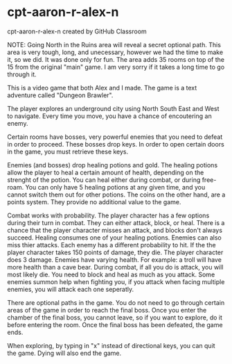 # cpt-aaron-r-alex-n
cpt-aaron-r-alex-n created by GitHub Classroom

NOTE: Going North in the Ruins area will reveal a secret optional path.
This area is very tough, long, and unecessary, however we had the time to make it, so we did.
It was done only for fun.
The area adds 35 rooms on top of the 15 from the original "main" game.
I am very sorry if it takes a long time to go through it.


This is a video game that both Alex and I made. 
The game is a text adventure called "Dungeon Brawler".


The player explores an underground city using North South East and West to navigate.
Every time you move, you have a chance of encoutering an enemy.


Certain rooms have bosses, very powerful enemies that you need to defeat in order to proceed.
These bosses drop keys.
In order to open certain doors in the game, you must retrieve these keys.


Enemies (and bosses) drop healing potions and gold. 
The healing potions allow the player to heal a certain amount of health, depending on the strenght of the potion.
You can heal either during combat, or during free-roam.
You can only have 5 healing potions at any given time, and you cannot switch them out for other potions.
The coins on the other hand, are a points system. They provide no additional value to the game.


Combat works with probability.
The player character has a few options during their turn in combat.
They can either attack, block, or heal.
There is a chance that the player character misses an attack, and blocks don't always succeed.
Healing consumes one of your healing potions.
Enemies can also miss thier attacks. Each enemy has a different probability to hit.
If the the player character takes 150 points of damage, they die.
The player character does 3 damage.
Enemies have varying health. For example: a troll will have more health than a cave bear.
During combat, if all you do is attack, you will most likely die. You need to block and heal as much as you attack.
Some enemies summon help when fighting you, if you attack when facing multiple enemies, you will attack each one seperatly.


There are optional paths in the game.
You do not need to go through certain areas of the game in order to reach the final boss.
Once you enter the chamber of the final boss, you cannot leave, so if you want to explore, do it before entering the room.
Once the final boss has been defeated, the game ends.


When exploring, by typing in "x" instead of directional keys, you can quit the game.
Dying will also end the game.
